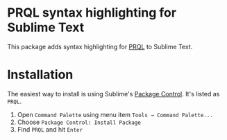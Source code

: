# PRQL syntax highlighting for Sublime Text

This package adds syntax highlighting for [PRQL](https://prql-lang.org/) to Sublime Text.

# Installation

The easiest way to install is using Sublime's [Package Control](https://packagecontrol.io/packages/PRQL).
It's listed as `PRQL`.

1. Open `Command Palette` using menu item `Tools → Command Palette...`
2. Choose `Package Control: Install Package`
3. Find `PRQL` and hit `Enter`
